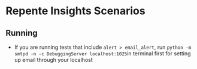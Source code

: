 # Repente Insights Scenarios

## Running

- If you are running tests that include `alert > email_alert`, run `python -m smtpd -n -c DebuggingServer localhost:1025`in terminal first for setting up email through your localhost
